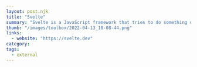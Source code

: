 ```yaml
---
layout: post.njk
title: "Svelte"
summary: "Svelte is a JavaScript framework that tries to do something different by helping you write truly reactive code without the virtual DOM...and it does it in style by helping you write less code."
thumb: "/images/toolbox/2022-04-13_10-08-44.png"
links:
  - website: "https://svelte.dev"
category:
tags:
  - external
---
```

